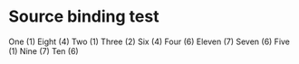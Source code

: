 # Source binding test

One (1)
Eight (4)
Two (1)
Three (2)
Six (4)
Four (6)
Eleven (7)
Seven (6)
Five (1)
Nine (7)
Ten (6)

